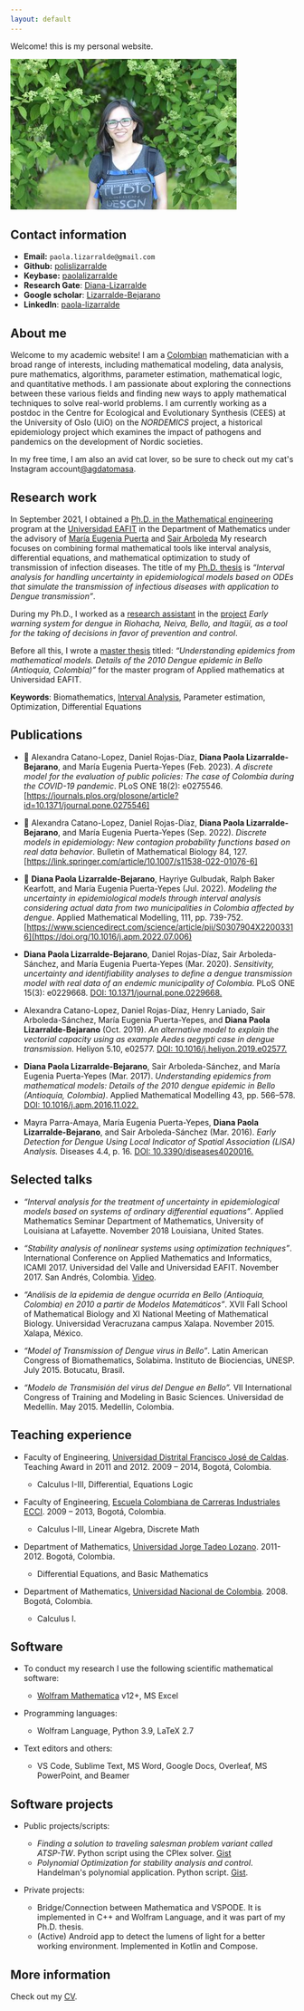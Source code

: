 ```yaml
---
layout: default
---
```


Welcome! this is my personal website.

<img class="profile-picture" src="foto.jpg">

## Contact information

- **Email:** `paola.lizarralde@gmail.com`
- **Github:** [polislizarralde](http://github.com/polislizarralde)
- **Keybase:** [paolalizarralde](https://keybase.io/paolalizarralde)
- **Research Gate**: [Diana-Lizarralde](https://www.researchgate.net/profile/Diana-Lizarralde) 
- **Google scholar**: [Lizarralde-Bejarano](https://scholar.google.com/citations?user=Fwg0UdsAAAAJ&hl=es)
- **Linkedln**: [paola-lizarralde](https:/www.linkedin.com/in/paola-lizarralde-7b9544141)

## About me

Welcome to my academic website! I am a [Colombian](https://www.colombia.co/en/) mathematician with a broad range of interests, including mathematical modeling, data analysis, pure mathematics, algorithms, parameter estimation, mathematical logic, and quantitative methods. I am passionate about exploring the connections between these various fields and finding new ways to apply mathematical techniques to solve real-world problems. I am currently working as a postdoc in the Centre for Ecological and Evolutionary Synthesis (CEES) at the University of Oslo (UiO) on the *NORDEMICS* project, a historical epidemiology project which examines the impact of pathogens and pandemics on the development of Nordic societies.

In my free time, I am also an avid cat lover, so be sure to check out my cat's Instagram account[@agdatomasa](https://www.instagram.com/agdatomasa/?hl=en).


## Research work

In September 2021, I obtained a [Ph.D. in the Mathematical
engineering](https://www.eafit.edu.co/phd-mathematical-engineering)
program at the [Universidad EAFIT](https://www.uib.no/en/ii) in the
Department of Mathematics under the advisory of [María Eugenia
Puerta](https://www.eafit.edu.co/docentes-investigadores/Paginas/maria-eugenia-puerta-yepes.aspx)
and [Sair
Arboleda](https://scholar.google.com/citations?user=sdi8nigAAAAJ&hl=es)
My research focuses on combining formal mathematical tools like
interval analysis, differential equations, and mathematical
optimization to study of transmission of infection diseases. The title
of my [Ph.D.
thesis](https://nam10.safelinks.protection.outlook.com/?url=http%3A%2F%2Fhdl.handle.net%2F10784%2F30236&amp;data=04%7C01%7Cdlizarra%40eafit.edu.co%7C3969857797f244dd28a408d977c73f56%7C99f7b55e9cbe467b8143919782918afb%7C0%7C0%7C637672519930631745%7CUnknown%7CTWFpbGZsb3d8eyJWIjoiMC4wLjAwMDAiLCJQIjoiV2luMzIiLCJBTiI6Ik1haWwiLCJXVCI6Mn0%3D%7C1000&amp;sdata=08iKQUFkIQC9Nbw7UbCFYs66dUVrMT2PVwP15jieTw4%3D&amp;reserved=0)
is *“Interval analysis for handling uncertainty in epidemiological
models based on ODEs that simulate the transmission of infectious
diseases with application to Dengue transmission”*.

During my Ph.D., I worked as a [research
assistant](https://epidemiologia-matematica.org/mathaedes/mathdengue/equipo/)
in the
[project](https://epidemiologia-matematica.org/mathaedes/mathdengue/)
*Early warning system for dengue in Riohacha, Neiva, Bello, and
Itagüí, as a tool for the taking of decisions in favor of prevention
and control*.

Before all this, I wrote a [master
thesis](https://www.sciencedirect.com/science/article/pii/S0307904X16306278?via%3Dihub)
titled: *“Understanding epidemics from mathematical models. Details of
the 2010 Dengue epidemic in Bello (Antioquia, Colombia)”* for the
master program of Applied mathematics at Universidad EAFIT. 

**Keywords**: Biomathematics, [Interval
  Analysis](http://www-sbras.nsc.ru/interval/Library/InteBooks/IntroIntervAn.pdf),
  Parameter estimation, Optimization, Differential Equations

## Publications

- 🚀 Alexandra Catano-Lopez, Daniel Rojas-Díaz, **Diana Paola
  Lizarralde-Bejarano**, and  María Eugenia Puerta-Yepes (Feb. 2023).
  *A discrete model for the evaluation of public policies: The case of Colombia during the COVID-19 pandemic*. 
  PLoS ONE 18(2): e0275546.
  [https://journals.plos.org/plosone/article?id=10.1371/journal.pone.0275546]

- 🚀 Alexandra Catano-Lopez, Daniel Rojas-Díaz, **Diana Paola
  Lizarralde-Bejarano**, and  María Eugenia Puerta-Yepes (Sep. 2022).
  *Discrete models in epidemiology: New contagion probability functions based on real data behavior*. 
  Bulletin of Mathematical Biology 84, 127. 
  [https://link.springer.com/article/10.1007/s11538-022-01076-6]

- 🚀 **Diana Paola Lizarralde-Bejarano**, Hayriye Gulbudak, Ralph Baker Kearfott,
  and María Eugenia Puerta-Yepes (Jul. 2022).
  *Modeling the uncertainty in epidemiological models through interval analysis
  considering actual data from two municipalities in Colombia affected by dengue*. 
  Applied Mathematical Modelling, 111, pp. 739-752. 
  [https://www.sciencedirect.com/science/article/pii/S0307904X22003316](https://doi.org/10.1016/j.apm.2022.07.006)
  
  
- **Diana Paola Lizarralde-Bejarano**, Daniel Rojas-Díaz, Sair
  Arboleda-Sánchez, and María Eugenia Puerta-Yepes (Mar. 2020).
  *Sensitivity, uncertainty and identifiability analyses to define a
  dengue transmission model with real data of an endemic municipality
  of Colombia*. PLoS ONE 15(3): e0229668. [DOI:
  10.1371/journal.pone.0229668.](https://journals.plos.org/plosone/article?id=10.1371/journal.pone.0229668)

- Alexandra Catano-Lopez, Daniel Rojas-Díaz, Henry Laniado, Sair
  Arboleda-Sánchez, María Eugenia Puerta-Yepes, and **Diana Paola
  Lizarralde-Bejarano** (Oct. 2019). *An alternative model to explain
  the vectorial capacity using as example Aedes aegypti case in dengue
  transmission*. Heliyon 5.10, e02577. [DOI:
  10.1016/j.heliyon.2019.e02577.](https://www.sciencedirect.com/science/article/pii/S2405844019362371)

- **Diana Paola Lizarralde-Bejarano**, Sair Arboleda-Sánchez, and
  María Eugenia Puerta-Yepes (Mar. 2017). *Understanding epidemics from
  mathematical models: Details of the 2010 dengue epidemic in Bello
  (Antioquia, Colombia)*. Applied Mathematical Modelling 43, pp.
  566–578. [DOI: 10.1016/j.apm.2016.11.022.](https://www.sciencedirect.com/science/article/pii/S0307904X16306278?via%3Dihub)

- Mayra Parra-Amaya, María Eugenia Puerta-Yepes, **Diana Paola
  Lizarralde-Bejarano**, and Sair Arboleda-Sánchez (Mar. 2016). *Early
  Detection for Dengue Using Local Indicator of Spatial Association
  (LISA) Analysis.* Diseases 4.4, p. 16. [DOI:
  10.3390/diseases4020016.](https://www.mdpi.com/2079-9721/4/2/16)

## Selected talks

- *“Interval analysis for the treatment of uncertainty in
  epidemiological models based on systems of ordinary differential
  equations”*. Applied Mathematics Seminar Department of Mathematics,
  University of Louisiana at Lafayette. November 2018 Louisiana,
  United States.

- *“Stability analysis of nonlinear systems using optimization
  techniques”*. International Conference on Applied Mathematics and
  Informatics, ICAMI 2017. Universidad del Valle and Universidad
  EAFIT. November 2017. San Andrés, Colombia.
  [Video](https://mas.eafit.edu.co/academia/escuela-de-ciencias/stability-analysis-using-optimization-techniques/).

- *“Análisis de la epidemia de dengue ocurrida en Bello (Antioquia,
  Colombia) en 2010 a partir de Modelos Matemáticos”*. XVII Fall
  School of Mathematical Biology and XI National Meeting of
  Mathematical Biology. Universidad Veracruzana campus Xalapa.
  November 2015. Xalapa, México.

- *“Model of Transmission of Dengue virus in Bello”*. Latin American
  Congress of Biomathematics, Solabima. Instituto de Biociencias,
  UNESP. July 2015. Botucatu, Brasil.

- *“Modelo de Transmisión del virus del Dengue en Bello”.* VII
  International Congress of Training and Modeling in Basic Sciences.
  Universidad de Medellín. May 2015. Medellín, Colombia.

## Teaching experience


- Faculty of Engineering, [Universidad Distrital Francisco José de
  Caldas](https://www.udistrital.edu.co/inicio). Teaching Award in
  2011 and 2012. 2009 – 2014, Bogotá, Colombia.
  - Calculus I-III, Differential, Equations Logic

- Faculty of Engineering, [Escuela Colombiana de Carreras Industriales
  ECCI](https://www.ecci.edu.co/). 2009 – 2013, Bogotá, Colombia.
  - Calculus I-III, Linear Algebra, Discrete Math

- Department of Mathematics, [Universidad Jorge Tadeo
  Lozano](https://www.utadeo.edu.co/en). 2011-2012. Bogotá, Colombia.
  - Differential Equations, and Basic Mathematics

- Department of Mathematics, [Universidad Nacional de
  Colombia](https://unal.edu.co/). 2008. Bogotá, Colombia.
  - Calculus I.

## Software

- To conduct my research I use the following scientific mathematical software:
  - [Wolfram Mathematica](https://www.wolfram.com/mathematica/) v12+, MS Excel

- Programming languages: 
  - Wolfram Language, Python 3.9, LaTeX 2.7

- Text editors and others:
  - VS Code, Sublime Text, MS Word, Google Docs, Overleaf, MS PowerPoint, and Beamer

## Software projects

- Public projects/scripts:
  - *Finding a solution to traveling salesman problem variant called
    ATSP-TW*. Python script using the CPlex solver.
    [Gist](https://gist.github.com/polislizarralde/6da16490b1bea216b06bebb0ed174550)
  - *Polynomial Optimization for stability analysis and control*.
    Handelman's polynomial application. Python script.
    [Gist](https://gist.github.com/polislizarralde/9b4b05eda0808d91ab93f935879f3754).

- Private projects:
  - Bridge/Connection between Mathematica and VSPODE. It is
    implemented in C++ and Wolfram Language, and it was part of my
    Ph.D. thesis.
  - (Active) Android app to detect the lumens of light for a better working
    environment. Implemented in Kotlin and Compose.

## More information

Check out my [CV](CV_Paola_Lizarralde.pdf).

